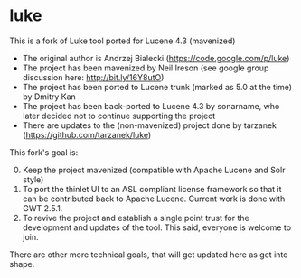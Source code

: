 luke
====

This is a fork of Luke tool ported for Lucene 4.3 (mavenized)

* The original author is Andrzej Bialecki (https://code.google.com/p/luke)
* The project has been mavenized by Neil Ireson (see google group discussion here: http://bit.ly/16Y8utO)
* The project has been ported to Lucene trunk (marked as 5.0 at the time) by Dmitry Kan
* The project has been back-ported to Lucene 4.3 by sonarname, who later decided not to continue supporting the project
* There are updates to the (non-mavenized) project done by tarzanek (https://github.com/tarzanek/luke)

This fork's goal is:

0. Keep the project mavenized (compatible with Apache Lucene and Solr style)
1. To port the thinlet UI to an ASL compliant license framework so that it can be contributed back to Apache Lucene.
   Current work is done with GWT 2.5.1.
2. To revive the project and establish a single point trust for the development and updates of the tool. This said,
   everyone is welcome to join.


There are other more technical goals, that will get updated here as get into shape.
